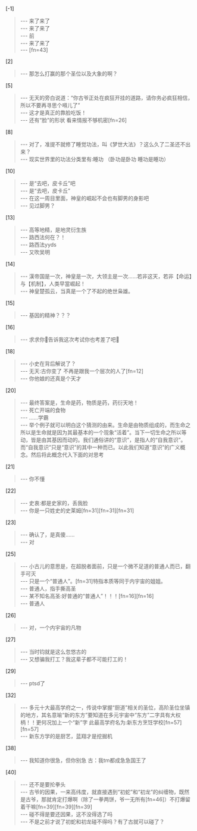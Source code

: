 
[-1] 
>--- 来了来了<br>
>--- 来了来了<br>
>--- 前<br>
>--- 来了来了<br>
>--- [fn=43]<br>

[2] 
>--- 那怎么打赢的那个圣位以及大象的啊？<br>

[5] 
>--- 无天的旁白说道：“你古爷正处在疯狂开挂的道路，请你务必疯狂相信，所以不要再寻思个嘚儿了”<br>
>--- 这才是真正的靠脸吃饭！<br>
>--- 还有“脸”的形状   看来情报不够机密[fn=26]<br>

[8] 
>--- 对了，准提不就修了睡觉功法，叫《梦世大法》？这么久了二圣还不出来？<br>
>--- 现实世界里的功法分类里有:睡功   （卧功是卧功  睡功是睡功）<br>

[10] 
>--- 是“去吧，皮卡丘”吧<br>
>--- 是“去吧，皮卡丘”<br>
>--- 在这一周目里面，神皇的崛起不会也有脚男的身影吧<br>
>--- 见过脚男？<br>

[13] 
>--- 高等地精，是地灵衍生族<br>
>--- 路西法何在？！<br>
>--- 路西法yyds<br>
>--- 又吹吴明<br>

[14] 
>--- 漢帝国是一次，神皇是一次，大领主是一次……若非这天，若非【命运】与【机制】，人类早當崛起！<br>
>--- 神皇楚孤云，当真是一个了不起的绝世枭雄。<br>

[15] 
>--- 基因的精神？？？<br>

[16] 
>--- 求求你🥺告诉我这次考试你也考差了吧🥺<br>

[18] 
>--- 小史在背后解说了？<br>
>--- 无天:古你变了  不再是跟我一个层次的人了[fn=12]<br>
>--- 你他娘的还真是个天才<br>

[20] 
>--- 最终答案是，生命是药，物质是药，药衍天地！<br>
>--- 死亡开端的食物<br>
>--- ……学霸<br>
>--- 举个例子就可以明白这个猜测的由来。生命是由物质组成的，而生命之所以是生命就是因为其最基本的一个现象“活着”。当下一切生命之所以等动，皆是由其基因而动的。我们通俗讲的“意识”，是指人的“自我意识”。 而“自我意识”只是“意识”的其中一种而已。以此我们知道“意识”的广义概念。然后将此概念代入下面的对思考<br>

[21] 
>--- 你不懂<br>

[22] 
>--- 史衷:都是史家的，丢我脸<br>
>--- 你是一只姓史的史莱姆[fn=31][fn=31][fn=31]<br>

[23] 
>--- 确认了，是真傻……<br>
>--- 对<br>

[25] 
>--- 小古儿的意思是，在超脱者面前，只是一个微不足道的普通人而已，翻手可灭<br>
>--- 只是一个“普通人”。[fn=31]特指本质等同于内宇宙的姐姐。<br>
>--- 普通人，指手撕高圣<br>
>--- 某不知名高圣:好普通的“普通人”！！！[fn=16][fn=16]<br>
>--- 普通人<br>

[26] 
>--- 对，一个内宇宙的凡物<br>

[27] 
>--- 当时钧就是这么忽悠古的<br>
>--- 又想骗我打工？我这辈子都不可能打工的！<br>

[29] 
>--- ptsd了<br>

[32] 
>--- 多元十大最高学府之一，传说中掌握“厨道”相关的圣位，高阶圣位坐镇的地方，其名意喻“新的东方”要知道在多元宇宙中“东方”二字具有大权柄！！更何况加上一个“新”字     此最高学府名为:新东方烹饪学校[fn=57][fn=57]<br>
>--- 新东方学的是厨艺，蓝翔才是挖掘机<br>

[38] 
>--- 我知道你很急，但你别急
古：我tm都成急急国王了<br>

[40] 
>--- 还不是要抡拳头<br>
>--- 古爷的因果，一来高纬度，就直接遇到“初蛇”和“初龙”的纠缠物，既然是古爷，那就肯定打爆啊（除了一拳两饼，爷一无所有[fn=46]）不打爆留着干嘛[fn=39][fn=39][fn=39]<br>
>--- 碰不得是要还因果，这不没得选了吗<br>
>--- 不是之前才说了初蛇和初龙碰不得吗？有了古就可以碰了？<br>
